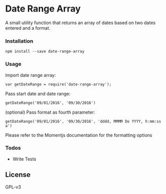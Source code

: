 # Date Range Array

A small utility function that returns an array of dates based on two dates entered and a format.

### Installation

```
npm install --save date-range-array
```

### Usage

Import date range array:
```
var getDateRange = require('date-range-array');
```

Pass start date and date range:
```
getDateRange('09/01/2016', '09/30/2016')
```

(optional) Pass format as fourth parameter:
```
getDateRange('09/01/2016', '09/30/2016', 'dddd, MMMM Do YYYY, h:mm:ss a')
```
Please refer to the Momentjs documentation for the formatting options

### Todos

 - Write Tests

License
----

GPL-v3
